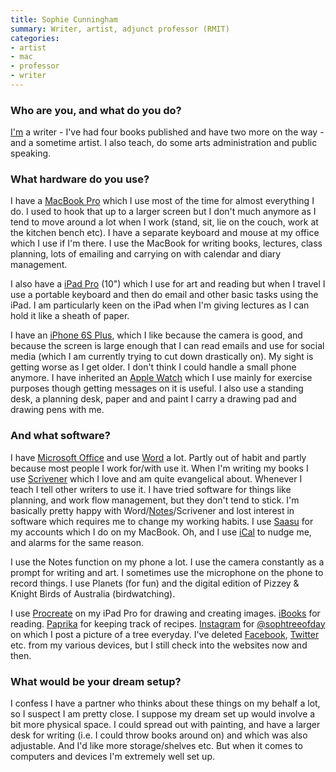 ```yaml
---
title: Sophie Cunningham
summary: Writer, artist, adjunct professor (RMIT)
categories:
- artist
- mac
- professor
- writer
---
```


### Who are you, and what do you do?

[I'm](https://en.wikipedia.org/wiki/Sophie_Cunningham "Sophie's Wikipedia entry.") a writer - I've had four books published and have two more on the way - and a sometime artist. I also teach, do some arts administration and public speaking.

### What hardware do you use?

I have a [MacBook Pro][macbook-pro] which I use most of the time for almost everything I do. I used to hook that up to a larger screen but I don't much anymore as I tend to move around a lot when I work (stand, sit, lie on the couch, work at the kitchen bench etc). I have a separate keyboard and mouse at my office which I use if I'm there. I use the MacBook for writing books, lectures, class planning, lots of emailing and carrying on with calendar and diary management. 

I also have a [iPad Pro][ipad-pro] (10") which I use for art and reading but when I travel I use a portable keyboard and then do email and other basic tasks using the iPad. I am particularly keen on the iPad when I'm giving lectures as I can hold it like a sheath of paper. 

I have an [iPhone 6S Plus][iphone-6s-plus], which I like because the camera is good, and because the screen is large enough that I can read emails and use for social media (which I am currently trying to cut down drastically on). My sight is getting worse as I get older. I don't think I could handle a small phone anymore. I have inherited an [Apple Watch][apple-watch] which I use mainly for exercise purposes though getting messages on it is useful. I also use a standing desk, a planning desk, paper and and paint I carry a drawing pad and drawing pens with me. 

### And what software?

I have [Microsoft Office][office] and use [Word][] a lot. Partly out of habit and partly because most people I work for/with use it. When I'm writing my books I use [Scrivener][] which I love and am quite evangelical about. Whenever I teach I tell other writers to use it. I have tried software for things like planning, and work flow management, but they don't tend to stick. I'm basically pretty happy with Word/[Notes][]/Scrivener and lost interest in software which requires me to change my working habits. I use [Saasu][] for my accounts which I do on my MacBook. Oh, and I use [iCal][] to nudge me, and alarms for the same reason. 

I use the Notes function on my phone a lot. I use the camera constantly as a prompt for writing and art. I sometimes use the microphone on the phone to record things. I use Planets (for fun) and the digital edition of Pizzey & Knight Birds of Australia (birdwatching). 

I use [Procreate][procreate-ios] on my iPad Pro for drawing and creating images. [iBooks][ibooks-ios] for reading. [Paprika][paprika-ios] for keeping track of recipes. [Instagram][instagram-ios] for [@sophtreeofday](https://www.instagram.com/sophtreeofday/ "Sophie's Instagram account for tree photos.") on which I post a picture of a tree everyday. I've deleted [Facebook][], [Twitter][] etc. from my various devices, but I still check into the websites now and then. 

### What would be your dream setup?

I confess I have a partner who thinks about these things on my behalf a lot, so I suspect I am pretty close. I suppose my dream set up would involve a bit more physical space. I could spread out with painting, and have a larger desk for writing (i.e. I could throw books around on) and which was also adjustable. And I'd like more storage/shelves etc. But when it comes to computers and devices I'm extremely well set up.

[apple-watch]: https://www.apple.com/watch/ "A smartwatch."
[facebook]: https://www.facebook.com/ "A social networking site."
[ibooks-ios]: https://itunes.apple.com/us/app/ibooks/id364709193 "A book reader for iOS."
[ical]: https://en.wikipedia.org/wiki/Calendar_(Apple) "The calendar software included with macOS."
[instagram-ios]: https://itunes.apple.com/us/app/instagram/id389801252 "A photo taking/sharing app."
[ipad-pro]: https://en.wikipedia.org/wiki/IPad_Pro "An iOS tablet."
[iphone-6s-plus]: https://en.wikipedia.org/wiki/IPhone_6s_Plus "A large smartphone."
[macbook-pro]: https://www.apple.com/macbook-pro/ "A laptop."
[notes]: https://en.wikipedia.org/wiki/Notes_(Apple) "A note-taking application included with Mac OS X."
[office]: https://products.office.com/en-us/home "An office productivity suite."
[paprika-ios]: https://itunes.apple.com/us/app/paprika-recipe-manager-3/id1303222868 "A recipe manager app."
[procreate-ios]: https://itunes.apple.com/us/app/procreate/id425073498 "A powerful illustration app."
[saasu]: https://www.saasu.com/ "Online accounting software."
[scrivener]: http://literatureandlatte.com/scrivener.php "A Mac text editor aimed at writers."
[twitter]: https://twitter.com/ "An online micro-blogging platform."
[word]: https://products.office.com/en-us/word "A document editor."
